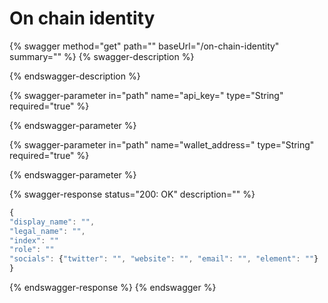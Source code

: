 # On chain identity

{% swagger method="get" path="" baseUrl="/on-chain-identity" summary="" %}
{% swagger-description %}

{% endswagger-description %}

{% swagger-parameter in="path" name="api_key=" type="String" required="true" %}

{% endswagger-parameter %}

{% swagger-parameter in="path" name="wallet_address=" type="String" required="true" %}

{% endswagger-parameter %}

{% swagger-response status="200: OK" description="" %}
```javascript
{
"display_name": "",
"legal_name": "",
"index": ""
"role": ""
"socials": {"twitter": "", "website": "", "email": "", "element": ""}
}
```
{% endswagger-response %}
{% endswagger %}

